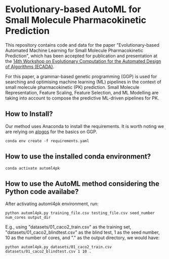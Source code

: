 # Evolutionary-based AutoML for Small Molecule Pharmacokinetic Prediction

This repository contains code and data for the paper "Evolutionary-based Automated Machine Learning for Small Molecule Pharmacokinetic Prediction", which has been accepted for publication and presentation at the [ 14th Workshop on Evolutionary Computation for the Automated Design of Algorithms (ECADA)](https://bonsai.auburn.edu/ecada/GECCO2024/).

For this paper, a grammar-based genetic programming (GGP) is used for searching and optimising machine learning (ML) pipelines in the context of small molecule pharmacokinetic (PK) prediction. Small Molecule Representation, Feature Scaling, Feature Selection, and ML Modelling are taking into account to compose the predictive ML-driven pipelines for PK.

## How to Install?

Our method uses Anaconda to install the requirements. It is worth noting we are relying on [alogos](https://github.com/robert-haas/alogos) for the basics on GGP.

`conda env create -f requirements.yaml`


## How to use the installed conda environment?

`conda activate automl4pk`

## How to use the AutoML method considering the Python code availabe?

After activating automl4pk environment, run:

`python automl4pk.py training_file.csv testing_file.csv seed_number num_cores output_dir`

E.g., using "datasets/01_caco2_train.csv" as the training set, "datasets/01_caco2_blindtest.csv" as the blind test, 1 as the seed number, 10 as the number of cores, and "." as the output directory, we would have:

`python automl4pk.py datasets/01_caco2_train.csv datasets/01_caco2_blindtest.csv 1 10 .`
